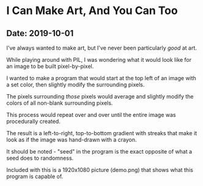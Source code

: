 # I Can Make Art, And You Can Too

## Date: 2019-10-01

I've always wanted to make art, but I've never been particularly *good* at art.

While playing around with PIL, I was wondering what it would look like for an image to be built pixel-by-pixel.

I wanted to make a program that would start at the top left of an image with a set color, then slightly modify the surrounding pixels.

The pixels surrounding *those* pixels would average and slightly modify the colors of all non-blank surrounding pixels.

This process would repeat over and over until the entire image was procedurally created.

The result is a left-to-right, top-to-bottom gradient with streaks that make it look as if the image was hand-drawn with a crayon.

It should be noted - "seed" in the program is the exact opposite of what a seed does to randomness.

Included with this is a 1920x1080 picture (demo.png) that shows what this program is capable of.